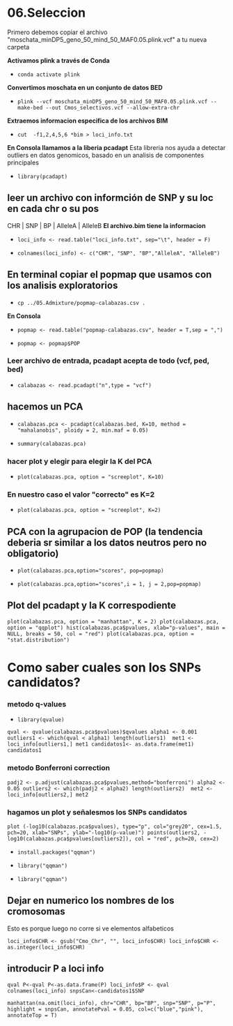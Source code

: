 # 06.Seleccion
Primero debemos copiar el archivo "moschata_minDP5_geno_50_mind_50_MAF0.05.plink.vcf" a tu nueva carpeta

**Activamos plink a través de Conda**
*     conda activate plink
**Convertimos moschata en un conjunto de datos BED**
*     plink --vcf moschata_minDP5_geno_50_mind_50_MAF0.05.plink.vcf --make-bed --out Cmos_selectivos.vcf --allow-extra-chr
**Extraemos informacion especifica de los archivos BIM**
*     cut  -f1,2,4,5,6 *bim > loci_info.txt

**En Consola  llamamos a la liberia pcadapt**
Esta libreria nos ayuda a detectar outliers en datos genomicos, basado en un analisis de componentes principales

*     library(pcadapt)

## leer un archivo con informción de SNP y su loc en cada chr o su pos
 CHR | SNP | BP | AlleleA | AlleleB
**El archivo.bim tiene la informacion** 

*     loci_info <- read.table("loci_info.txt", sep="\t", header = F)
*     colnames(loci_info) <- c("CHR", "SNP", "BP","AlleleA", "AlleleB")

##   En terminal copiar el popmap que usamos con los analisis exploratorios

*     cp ../05.Admixture/popmap-calabazas.csv .

**En Consola**

*     popmap <- read.table("popmap-calabazas.csv", header = T,sep = ",")
*     popmap <- popmap$POP

### Leer archivo de entrada, pcadapt acepta de todo (vcf, ped, bed)

*     calabazas <- read.pcadapt("n",type = "vcf")


##  hacemos un PCA

*     calabazas.pca <- pcadapt(calabazas.bed, K=10, method = "mahalanobis", ploidy = 2, min.maf = 0.05)
*     summary(calabazas.pca)

### hacer plot y elegir para elegir la K del PCA

*     plot(calabazas.pca, option = "screeplot", K=10)

### En nuestro caso el valor "correcto" es K=2

*     plot(calabazas.pca, option = "screeplot", K=2)

## PCA con la agrupacion de POP (la tendencia deberia sr similar a los datos neutros pero no obligatorio)

*     plot(calabazas.pca,option="scores", pop=popmap)
*     plot(calabazas.pca,option="scores",i = 1, j = 2,pop=popmap)


##  Plot del pcadapt y la K correspodiente

`plot(calabazas.pca, option = "manhattan", K = 2)
 plot(calabazas.pca, option = "qqplot")
 hist(calabazas.pca$pvalues, xlab="p-values", main = NULL, breaks = 50, col = "red")
 plot(calabazas.pca, option = "stat.distribution")`


# Como saber cuales son los SNPs candidatos?
### metodo q-values

*     library(qvalue)

`qval <- qvalue(calabazas.pca$pvalues)$qvalues
alpha1 <- 0.001
outliers1 <- which(qval < alpha1)
length(outliers1) 
met1 <- loci_info[outliers1,]
met1
candidatos1<- as.data.frame(met1)
candidatos1`

### metodo Bonferroni correction

`padj2 <- p.adjust(calabazas.pca$pvalues,method="bonferroni")
alpha2 <- 0.05
outliers2 <- which(padj2 < alpha2)
length(outliers2) 
met2 <- loci_info[outliers2,]
met2`

### hagamos un plot y señalesmos los SNPs candidatos


`plot (-log10(calabazas.pca$pvalues), type="p", col="grey20",
      cex=1.5, pch=20, xlab="SNPs", ylab="-log10(p-value)")
points(outliers2, -log10(calabazas.pca$pvalues[outliers2]), col = "red", pch=20, cex=2)`


*     install.packages("qqman")
*     library("qqman")
*     library("qqman")

## Dejar en numerico los nombres de los cromosomas
Esto es porque luego no corre si ve elementos alfabeticos

`loci_info$CHR <- gsub("Cmo_Chr", "", loci_info$CHR)
loci_info$CHR <- as.integer(loci_info$CHR)`

##  introducir P a loci info

`qval
P<-qval
P<-as.data.frame(P)
loci_info$P <- qval
colnames(loci_info)
snpsCan<-candidatos1$SNP`



`manhattan(na.omit(loci_info), chr="CHR", bp="BP",
          snp="SNP", p="P", highlight = snpsCan,
          annotatePval = 0.05, col=c("blue","pink"), 
          annotateTop = T)`

